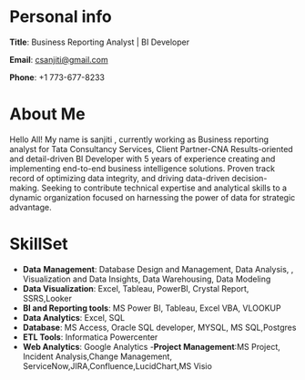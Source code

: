 
# Personal info
**Title**: Business Reporting Analyst |  BI Developer

**Email**: csanjiti@gmail.com 

**Phone**: +1 773-677-8233 




#  About Me
Hello All! My name is sanjiti , currently working as Business reporting analyst for Tata Consultancy Services, Client Partner-CNA
Results-oriented and detail-driven BI Developer with 5 years of experience creating and implementing end-to-end business intelligence solutions. Proven track record of optimizing 
data integrity, and driving data-driven decision-making. Seeking to contribute technical expertise and analytical skills to a dynamic organization focused on harnessing the power of
data for strategic advantage.


# SkillSet
   - **Data** **Management**: Database Design and Management, Data Analysis, , Visualization and Data Insights, Data Warehousing, Data Modeling
   - **Data Visualization**: Excel, Tableau, PowerBI, Crystal Report, SSRS,Looker
   - **BI and Reporting tools**: MS Power BI, Tableau, Excel VBA, VLOOKUP
   - **Data Analytics**: Excel, SQL
   - **Database**: MS Access, Oracle SQL developer, MYSQL, MS SQL,Postgres
   - **ETL Tools**: Informatica Powercenter
   - **Web Analytics**: Google Analytics
   -**Project Management**:MS Project, Incident Analysis,Change Management, ServiceNow,JIRA,Confluence,LucidChart,MS Visio

  
